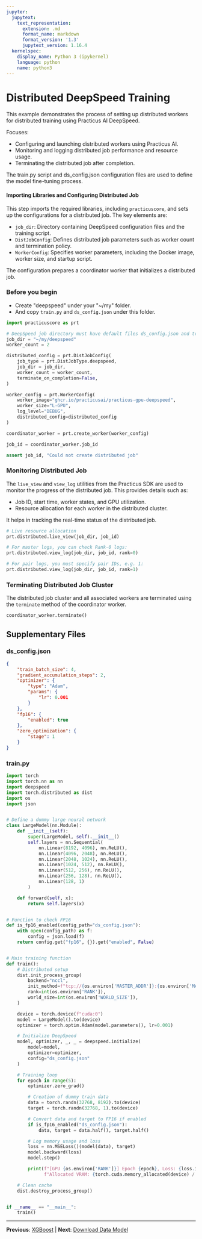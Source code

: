 ```yaml
---
jupyter:
  jupytext:
    text_representation:
      extension: .md
      format_name: markdown
      format_version: '1.3'
      jupytext_version: 1.16.4
  kernelspec:
    display_name: Python 3 (ipykernel)
    language: python
    name: python3
---
```


# Distributed DeepSpeed Training

This example demonstrates the process of setting up distributed workers for distributed training using Practicus AI DeepSpeed.

Focuses:
- Configuring and launching distributed workers using Practicus AI.
- Monitoring and logging distributed job performance and resource usage.
- Terminating the distributed job after completion.

The train.py script and ds_config.json configuration files are used to define the model fine-tuning process.


#### Importing Libraries and Configuring Distributed Job

This step imports the required libraries, including `practicuscore`, and sets up the configurations for a distributed job. The key elements are:
- `job_dir`: Directory containing DeepSpeed configuration files and the training script.
- `DistJobConfig`: Defines distributed job parameters such as worker count and termination policy.
- `WorkerConfig`: Specifies worker parameters, including the Docker image, worker size, and startup script.

The configuration prepares a coordinator worker that initializes a distributed job.

### Before you begin
- Create "deepspeed" under your "~/my" folder.
- And copy `train.py` and `ds_config.json` under this folder.

```python
import practicuscore as prt

# DeepSpeed job directory must have default files ds_config.json and train.py (can be renamed)
job_dir = "~/my/deepspeed"
worker_count = 2

distributed_config = prt.DistJobConfig(
    job_type = prt.DistJobType.deepspeed,
    job_dir = job_dir,
    worker_count = worker_count,
    terminate_on_completion=False,
)

worker_config = prt.WorkerConfig(
    worker_image="ghcr.io/practicusai/practicus-gpu-deepspeed",
    worker_size="L-GPU",
    log_level="DEBUG",
    distributed_config=distributed_config
)

coordinator_worker = prt.create_worker(worker_config)

job_id = coordinator_worker.job_id

assert job_id, "Could not create distributed job"
```

### Monitoring Distributed Job

The `live_view` and `view_log` utilities from the Practicus SDK are used to monitor the progress of the distributed job. This provides details such as:
- Job ID, start time, worker states, and GPU utilization.
- Resource allocation for each worker in the distributed cluster.

It helps in tracking the real-time status of the distributed job.

```python
# Live resource allocation
prt.distributed.live_view(job_dir, job_id)
```

```python
# For master logs, you can check Rank-0 logs:
prt.distributed.view_log(job_dir, job_id, rank=0)
```

```python
# For pair logs, you must specify pair IDs, e.g. 1:
prt.distributed.view_log(job_dir, job_id, rank=1)
```

### Terminating Distributed Job Cluster

The distributed job cluster and all associated workers are terminated using the `terminate` method of the coordinator worker.

```python
coordinator_worker.terminate()
```


## Supplementary Files

### ds_config.json
```json
{
    "train_batch_size": 4,
    "gradient_accumulation_steps": 2,
    "optimizer": {
        "type": "Adam",
        "params": {
            "lr": 0.001
        }
    },
    "fp16": {
        "enabled": true
    },
    "zero_optimization": {
        "stage": 1
    }
}

```

### train.py
```python
import torch
import torch.nn as nn
import deepspeed
import torch.distributed as dist
import os
import json


# Define a dummy large neural network
class LargeModel(nn.Module):
    def __init__(self):
        super(LargeModel, self).__init__()
        self.layers = nn.Sequential(
            nn.Linear(8192, 4096), nn.ReLU(),
            nn.Linear(4096, 2048), nn.ReLU(),
            nn.Linear(2048, 1024), nn.ReLU(),
            nn.Linear(1024, 512), nn.ReLU(),
            nn.Linear(512, 256), nn.ReLU(),
            nn.Linear(256, 128), nn.ReLU(),
            nn.Linear(128, 1)
        )

    def forward(self, x):
        return self.layers(x)


# Function to check FP16
def is_fp16_enabled(config_path="ds_config.json"):
    with open(config_path) as f:
        config = json.load(f)
    return config.get("fp16", {}).get("enabled", False)


# Main training function
def train():
    # Distributed setup
    dist.init_process_group(
        backend="nccl",
        init_method=f"tcp://{os.environ['MASTER_ADDR']}:{os.environ['MASTER_PORT']}",
        rank=int(os.environ['RANK']),
        world_size=int(os.environ['WORLD_SIZE']),
    )

    device = torch.device(f"cuda:0")
    model = LargeModel().to(device)
    optimizer = torch.optim.Adam(model.parameters(), lr=0.001)

    # Initialize DeepSpeed
    model, optimizer, _, _ = deepspeed.initialize(
        model=model,
        optimizer=optimizer,
        config="ds_config.json"
    )

    # Training loop
    for epoch in range(5):
        optimizer.zero_grad()

        # Creation of dummy train data
        data = torch.randn(32768, 8192).to(device)
        target = torch.randn(32768, 1).to(device)

        # Convert data and target to FP16 if enabled
        if is_fp16_enabled("ds_config.json"):
            data, target = data.half(), target.half()

        # Log memory usage and loss
        loss = nn.MSELoss()(model(data), target)
        model.backward(loss)
        model.step()

        print(f"[GPU {os.environ['RANK']}] Epoch {epoch}, Loss: {loss.item()}, "
              f"Allocated VRAM: {torch.cuda.memory_allocated(device) / 1e9:.2f} GB")

    # Clean cache
    dist.destroy_process_group()


if __name__ == "__main__":
    train()

```


---

**Previous**: [XGBoost](../../dask/distributed-training/xgboost.md) | **Next**: [Download Data Model](../llm-fine-tuning/download-data-model.md)
